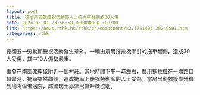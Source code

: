 ```yaml
---
layout: post
title: 德國南部載慶祝勞動節人士的拖車翻側致30人傷
date: 2024-05-01 23:56:58.000000000 +08:00
link: https://news.rthk.hk/rthk/ch/component/k2/1751404-20240501.htm
categories: rthk
---
```


德國五一勞動節慶祝活動發生意外，一輛由農用拖拉機牽引的拖車翻側，造成30人受傷，其中10人傷勢嚴重。

事發在南部弗賴堡附近一個村莊。當地時間下午一時左右，農用拖拉機在一處路口轉彎時，拖車突然翻側，造成拖車上慶祝勞動節的人士受傷，當局出動救援直升機到場將傷者送院，鄰國瑞士亦派出直升機協助。

